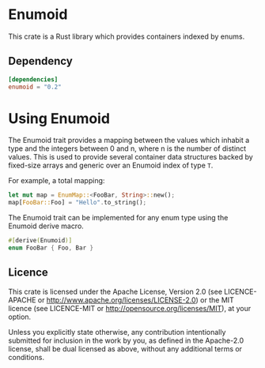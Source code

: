 Enumoid
=======

This crate is a Rust library which provides containers indexed by enums.

## Dependency

```toml
[dependencies]
enumoid = "0.2"
```

# Using Enumoid

The Enumoid trait provides a mapping between the values which inhabit a type
and the integers between 0 and n, where n is the number of distinct values.
This is used to provide several container data structures backed by fixed-size
arrays and generic over an Enumoid index of type `T`.

For example, a total mapping:

```rust
let mut map = EnumMap::<FooBar, String>::new();
map[FooBar::Foo] = "Hello".to_string();
```

The Enumoid trait can be implemented for any enum type using the Enumoid derive
macro.

```rust
#[derive(Enumoid)]
enum FooBar { Foo, Bar }
```

## Licence

This crate is licensed under the Apache License, Version 2.0 (see
LICENCE-APACHE or <http://www.apache.org/licenses/LICENSE-2.0>) or the MIT
licence (see LICENCE-MIT or <http://opensource.org/licenses/MIT>), at your
option.

Unless you explicitly state otherwise, any contribution intentionally submitted
for inclusion in the work by you, as defined in the Apache-2.0 license, shall
be dual licensed as above, without any additional terms or conditions.
